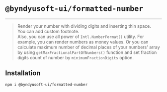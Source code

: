 # `@byndyusoft-ui/formatted-number`

---

> Render your number with dividing digits and inserting thin space.<br />
> You can add custom footnote.<br />
> Also, you can use all power of `Intl.NumberFormat()` utility.
> For example, you can render numbers as money values.
> Or you can calculate maximum number of decimal places of your numbers' array by using `getMaxFractionalPartOfNumbers()` function and set fraction digits count of number by `minimumFractionDigits` option.

## Installation

```
npm i @byndyusoft-ui/formatted-number
```
